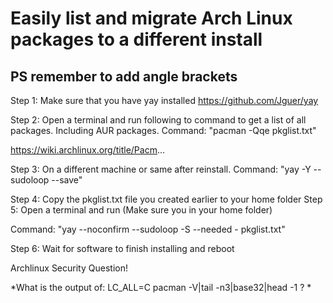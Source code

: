 # Easily list and migrate Arch Linux packages to a different install

## PS remember to add angle brackets

Step 1: Make sure that you have yay installed
https://github.com/Jguer/yay

Step 2: Open a terminal and run following to command to get a list of all packages. Including AUR packages.
Command: "pacman -Qqe  pkglist.txt"

https://wiki.archlinux.org/title/Pacm...

Step 3: On a different machine or same after reinstall. 
Command: "yay -Y --sudoloop --save"

Step 4: Copy the pkglist.txt file you created earlier to your home folder
Step 5: Open a terminal and run (Make sure you in your home folder)

Command: "yay --noconfirm --sudoloop -S --needed -  pkglist.txt"

Step 6: Wait for software to finish installing and reboot

Archlinux Security Question!

*What is the output of: LC_ALL=C pacman -V|tail -n3|base32|head -1 ? *
